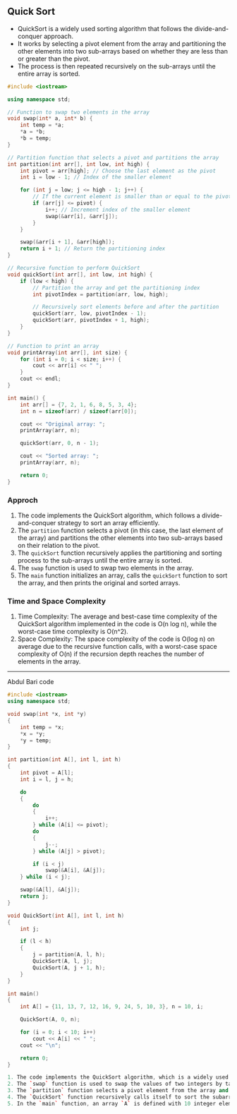 ## Quick Sort

- QuickSort is a widely used sorting algorithm that follows the divide-and-conquer approach. 
- It works by selecting a pivot element from the array and partitioning the other elements into two sub-arrays based on whether they are less than or greater than the pivot. 
- The process is then repeated recursively on the sub-arrays until the entire array is sorted.

```cpp
#include <iostream>

using namespace std;

// Function to swap two elements in the array
void swap(int* a, int* b) {
    int temp = *a;
    *a = *b;
    *b = temp;
}

// Partition function that selects a pivot and partitions the array
int partition(int arr[], int low, int high) {
    int pivot = arr[high]; // Choose the last element as the pivot
    int i = low - 1; // Index of the smaller element

    for (int j = low; j <= high - 1; j++) {
        // If the current element is smaller than or equal to the pivot
        if (arr[j] <= pivot) {
            i++; // Increment index of the smaller element
            swap(&arr[i], &arr[j]);
        }
    }

    swap(&arr[i + 1], &arr[high]);
    return i + 1; // Return the partitioning index
}

// Recursive function to perform QuickSort
void quickSort(int arr[], int low, int high) {
    if (low < high) {
        // Partition the array and get the partitioning index
        int pivotIndex = partition(arr, low, high);

        // Recursively sort elements before and after the partition
        quickSort(arr, low, pivotIndex - 1);
        quickSort(arr, pivotIndex + 1, high);
    }
}

// Function to print an array
void printArray(int arr[], int size) {
    for (int i = 0; i < size; i++) {
        cout << arr[i] << " ";
    }
    cout << endl;
}

int main() {
    int arr[] = {7, 2, 1, 6, 8, 5, 3, 4};
    int n = sizeof(arr) / sizeof(arr[0]);

    cout << "Original array: ";
    printArray(arr, n);

    quickSort(arr, 0, n - 1);

    cout << "Sorted array: ";
    printArray(arr, n);

    return 0;
}
```

### Approch

1. The code implements the QuickSort algorithm, which follows a divide-and-conquer strategy to sort an array efficiently.
2. The `partition` function selects a pivot (in this case, the last element of the array) and partitions the other elements into two sub-arrays based on their relation to the pivot.
3. The `quickSort` function recursively applies the partitioning and sorting process to the sub-arrays until the entire array is sorted.
4. The `swap` function is used to swap two elements in the array.
5. The `main` function initializes an array, calls the `quickSort` function to sort the array, and then prints the original and sorted arrays.

### Time and Space Complexity

1. Time Complexity: The average and best-case time complexity of the QuickSort algorithm implemented in the code is O(n log n), while the worst-case time complexity is O(n^2).
2. Space Complexity: The space complexity of the code is O(log n) on average due to the recursive function calls, with a worst-case space complexity of O(n) if the recursion depth reaches the number of elements in the array.

***** *****


Abdul Bari code
```cpp
#include <iostream>
using namespace std;

void swap(int *x, int *y)
{
    int temp = *x;
    *x = *y;
    *y = temp;
}

int partition(int A[], int l, int h)
{
    int pivot = A[l];
    int i = l, j = h;

    do
    {
        do
        {
            i++;
        } while (A[i] <= pivot);
        do
        {
            j--;
        } while (A[j] > pivot);

        if (i < j)
            swap(&A[i], &A[j]);
    } while (i < j);

    swap(&A[l], &A[j]);
    return j;
}

void QuickSort(int A[], int l, int h)
{
    int j;

    if (l < h)
    {
        j = partition(A, l, h);
        QuickSort(A, l, j);
        QuickSort(A, j + 1, h);
    }
}

int main()
{
    int A[] = {11, 13, 7, 12, 16, 9, 24, 5, 10, 3}, n = 10, i;

    QuickSort(A, 0, n);

    for (i = 0; i < 10; i++)
        cout << A[i] << " ";
    cout << "\n";

    return 0;
}
```
```cpp
1. The code implements the QuickSort algorithm, which is a widely used sorting algorithm that sorts an array of integers in ascending order.
2. The `swap` function is used to swap the values of two integers by taking their memory addresses as input.
3. The `partition` function selects a pivot element from the array and rearranges the elements such that all elements smaller than the pivot are on the left side, and all elements greater than the pivot are on the right side.
4. The `QuickSort` function recursively calls itself to sort the subarrays formed by the partitioning process.
5. In the `main` function, an array `A` is defined with 10 integer elements, and the `QuickSort` function is called to sort the array. Finally, the sorted array is printed to the console.
```


